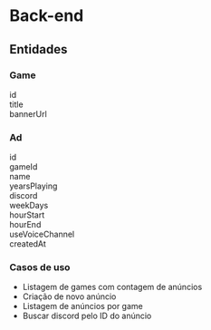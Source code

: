 # Back-end

## Entidades

### Game

id </br>
title </br>
bannerUrl

### Ad

id </br>
gameId </br>
name </br>
yearsPlaying </br>
discord </br>
weekDays </br>
hourStart </br>
hourEnd </br>
useVoiceChannel </br>
createdAt

### Casos de uso

- Listagem de games com contagem de anúncios </br>
- Criação de novo anúncio </br>
- Listagem de anúncios por game </br>
- Buscar discord pelo ID do anúncio
